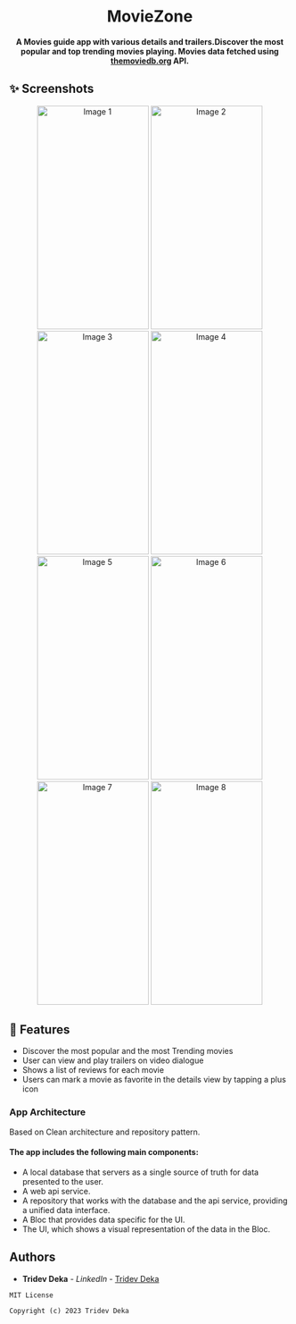 <h1 align="center">MovieZone</h1>
<h4 align="center">
	A Movies guide app with various details and trailers.Discover the most popular and top trending movies playing. Movies data fetched using <a href="https://www.themoviedb.org/">themoviedb.org</a> API.
</h4>

  


## ✨ Screenshots

<p align="center">
  <img src="https://github.com/tridevdeka/MovieZone-Flutter/assets/49573131/4cfb2463-4ef4-48a7-9122-71280b9890b2" width="200" height="400" alt="Image 1">
  <img src="https://github.com/tridevdeka/MovieZone-Flutter/assets/49573131/78fe03f0-e50c-4fea-809c-358fc2d4f32d" width="200" height="400" alt="Image 2">
  <img src="https://github.com/tridevdeka/MovieZone-Flutter/assets/49573131/9d1a0774-27da-4c8e-af14-f3ed5be58002" width="200" height="400" alt="Image 3">
  <img src="https://github.com/tridevdeka/MovieZone-Flutter/assets/49573131/d9715317-8971-4811-a2c1-1374dea93728" width="200" height="400" alt="Image 4">
  <img src="https://github.com/tridevdeka/MovieZone-Flutter/assets/49573131/644df61e-9d0a-4fb0-81f8-9832925e5087" width="200" height="400" alt="Image 5">
  <img src="https://github.com/tridevdeka/MovieZone-Flutter/assets/49573131/58c62d76-688f-48a5-b6cf-ebca46bde346" width="200" height="400" alt="Image 6">
  <img src="https://github.com/tridevdeka/MovieZone-Flutter/assets/49573131/1e337cd0-e3e3-4f6c-9334-3a9f59310041" width="200" height="400" alt="Image 7">
  <img src="https://github.com/tridevdeka/MovieZone-Flutter/assets/49573131/65b61b06-f47d-4caa-81d8-773f8a17ac2f" width="200" height="400" alt="Image 8">
</p>

## 🌟 Features
*   Discover the most popular and the most Trending movies
*   User can view and play trailers on video dialogue
*   Shows a list of reviews for each movie
*   Users can mark a movie as favorite in the details view by tapping a plus icon 


### App Architecture 
Based on Clean architecture and repository pattern.

#### The app includes the following main components:

* A local database that servers as a single source of truth for data presented to the user. 
* A web api service.
* A repository that works with the database and the api service, providing a unified data interface.
* A Bloc that provides data specific for the UI.
* The UI, which shows a visual representation of the data in the Bloc.


## Authors

* **Tridev Deka** - *LinkedIn* - [Tridev Deka](https://www.linkedin.com/in/tridev-deka/)

```
MIT License

Copyright (c) 2023 Tridev Deka
```

